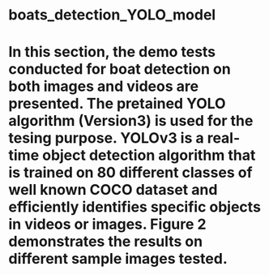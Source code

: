 # boats_detection_YOLO_model
# In this section, the demo tests conducted for boat detection on both images and videos are presented. The pretained YOLO algorithm (Version3) is used for the tesing purpose. YOLOv3 is a real-time object detection algorithm that is trained on 80 different classes of well known COCO dataset and efficiently identifies specific objects in videos or images. Figure 2 demonstrates the results on different sample images tested.
